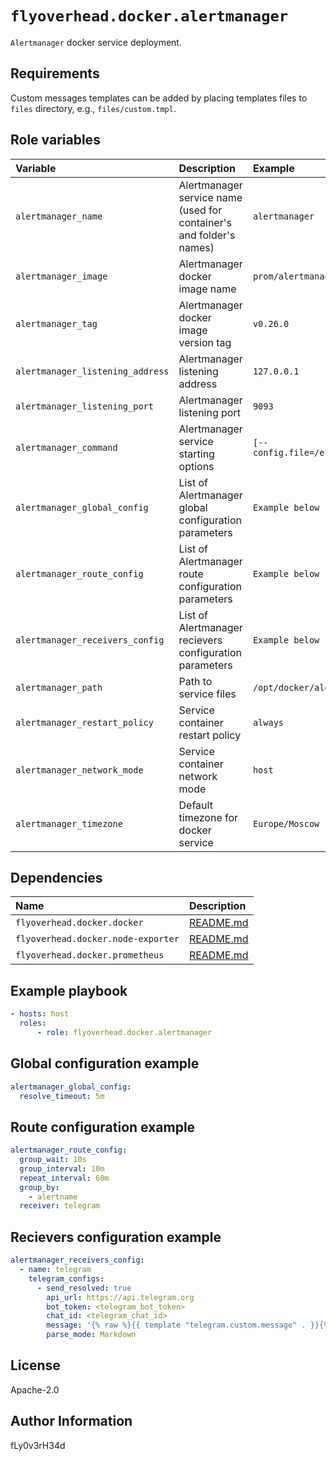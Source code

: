 # `flyoverhead.docker.alertmanager`

`Alertmanager` docker service deployment.

## Requirements

Custom messages templates can be added by placing templates files to `files` directory, e.g., `files/custom.tmpl`.

## Role variables

| Variable | Description | Example |
| :--- | :--- | :--- |
| `alertmanager_name` | Alertmanager service name (used for container's and folder's names) | `alertmanager` |
| `alertmanager_image` | Alertmanager docker image name | `prom/alertmanager` |
| `alertmanager_tag` | Alertmanager docker image version tag | `v0.26.0` |
| `alertmanager_listening_address` | Alertmanager listening address | `127.0.0.1` |
| `alertmanager_listening_port` | Alertmanager listening port | `9093` |
| `alertmanager_command` | Alertmanager service starting options | `[--config.file=/etc/alertmanager/alertmanager.yml]` |
| `alertmanager_global_config` | List of Alertmanager global configuration parameters | `Example below` |
| `alertmanager_route_config` | List of Alertmanager route configuration parameters | `Example below` |
| `alertmanager_receivers_config` | List of Alertmanager recievers configuration parameters | `Example below` |
| `alertmanager_path` | Path to service files | `/opt/docker/alertmanager` |
| `alertmanager_restart_policy` | Service container restart policy | `always` |
| `alertmanager_network_mode` | Service container network mode | `host` |
| `alertmanager_timezone` | Default timezone for docker service | `Europe/Moscow` |

## Dependencies

| Name | Description |
| :--- | :--- |
| `flyoverhead.docker.docker` | [README.md](../docker/README.md) |
| `flyoverhead.docker.node-exporter` | [README.md](../node-exporter/README.md) |
| `flyoverhead.docker.prometheus` | [README.md](../prometheus/README.md) |

## Example playbook

```yaml
- hosts: host
  roles:
      - role: flyoverhead.docker.alertmanager
```

## Global configuration example

```yaml
alertmanager_global_config:
  resolve_timeout: 5m
```

## Route configuration example

```yaml
alertmanager_route_config:
  group_wait: 10s
  group_interval: 10m
  repeat_interval: 60m
  group_by:
    - alertname
  receiver: telegram
```

## Recievers configuration example

```yaml
alertmanager_receivers_config:
  - name: telegram
    telegram_configs:
      - send_resolved: true
        api_url: https://api.telegram.org
        bot_token: <telegram_bot_token>
        chat_id: <telegram_chat_id>
        message: '{% raw %}{{ template "telegram.custom.message" . }}{% endraw %}'
        parse_mode: Markdown
```

## License

Apache-2.0

## Author Information

fLy0v3rH34d
